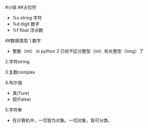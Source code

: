 #小结
##占位符
- %s  string 字符
- %d  digit 数字
- %f  float 浮点数 

##数据类型
1.数字
-   整数（int）
    in python 3 已经不区分整型（int）和长整型（long）了

2.字符string

3.复数complex

4.布尔值
-   真(Ture)
-   假(False)

5.字符串
-   在计算机中，一切皆为对象。一切对象，皆可分类。
   
